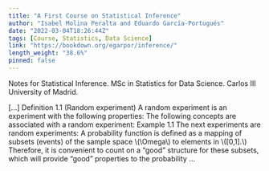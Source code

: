 ```yaml
---
title: "A First Course on Statistical Inference"
author: "Isabel Molina Peralta and Eduardo García-Portugués"
date: "2022-03-04T18:26:44Z"
tags: [Course, Statistics, Data Science]
link: "https://bookdown.org/egarpor/inference/"
length_weight: "38.6%"
pinned: false
---
```


<p>Notes for Statistical Inference. MSc in Statistics for Data Science.
Carlos III University of Madrid.</p> [...] Definition 1.1 (Random experiment) A random experiment is an experiment with the following properties: The following concepts are associated with a random experiment: Example 1.1 The next experiments are random experiments: A probability function is defined as a mapping of subsets (events) of the sample space \(\Omega\) to elements in \([0,1].\) Therefore, it is convenient to count on a “good” structure for these subsets, which will provide “good” properties to the probability ...
